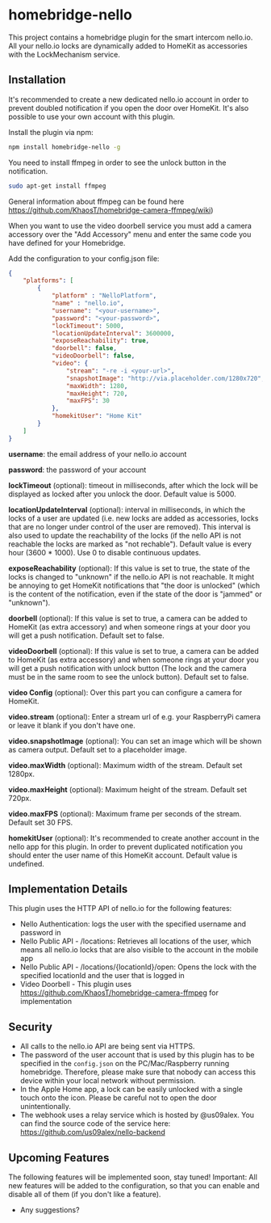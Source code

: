 # homebridge-nello

This project contains a homebridge plugin for the smart intercom nello.io. All your nello.io locks are dynamically added to HomeKit as accessories with the LockMechanism service.

## Installation

It's recommended to create a new dedicated nello.io account in order to prevent doubled notification if you open the door over HomeKit. It's also possible to use your own account with this plugin.

Install the plugin via npm:

```bash
npm install homebridge-nello -g
```

You need to install ffmpeg in order to see the unlock button in the notification.
```bash
sudo apt-get install ffmpeg
```
General information about ffmpeg can be found here https://github.com/KhaosT/homebridge-camera-ffmpeg/wiki)

When you want to use the video doorbell service you must add a camera accessory over the "Add Accessory" menu and enter the same code you have defined for your Homebridge.

Add the configuration to your config.json file:

```json
{
    "platforms": [
        {
            "platform" : "NelloPlatform",
            "name" : "nello.io",
            "username": "<your-username>",
            "password": "<your-password>",
            "lockTimeout": 5000,
            "locationUpdateInterval": 3600000,
            "exposeReachability": true,
            "doorbell": false,
            "videoDoorbell": false,
            "video": {
                "stream": "-re -i <your-url>",
                "snapshotImage": "http://via.placeholder.com/1280x720",
                "maxWidth": 1280,
                "maxHeight": 720,
                "maxFPS": 30
            },
            "homekitUser": "Home Kit"
        }
    ]
}
```

**username**: the email address of your nello.io account

**password**: the password of your account

**lockTimeout** (optional): timeout in milliseconds, after which the lock will be displayed as locked after you unlock the door. Default value is 5000.

**locationUpdateInterval** (optional): interval in milliseconds, in which the locks of a user are updated (i.e. new locks are added as accessories, locks that are no longer under control of the user are removed). This interval is also used to update the reachability of the locks (if the nello API is not reachable the locks are marked as "not rechable"). Default value is every hour (3600 * 1000). Use 0 to disable continuous updates.

**exposeReachability** (optional): If this value is set to true, the state of the locks is changed to "unknown" if the nello.io API is not reachable. It might be annoying to get HomeKit notifications that "the door is unlocked" (which is the content of the notification, even if the state of the door is "jammed" or "unknown").

**doorbell** (optional): If this value is set to true, a camera can be added to HomeKit (as extra accessory) and when someone rings at your door you will get a push notification. Default set to false.

**videoDoorbell** (optional): If this value is set to true, a camera can be added to HomeKit (as extra accessory) and when someone rings at your door you will get a push notification with unlock button (The lock and the camera must be in the same room to see the unlock button). Default set to false.

**video Config** (optional): Over this part you can configure a camera for HomeKit.

**video.stream** (optional): Enter a stream url of e.g. your RaspberryPi camera or leave it blank if you don't have one.

**video.snapshotImage** (optional): You can set an image which will be shown as camera output. Default set to a placeholder image.

**video.maxWidth** (optional): Maximum width of the stream. Default set 1280px.

**video.maxHeight** (optional): Maximum height of the stream. Default set 720px.

**video.maxFPS** (optional): Maximum frame per seconds of the stream. Default set 30 FPS.

**homekitUser** (optional): It's recommended to create another account in the nello app for this plugin. In order to prevent duplicated notification you should enter the user name of this HomeKit account. Default value is undefined.

## Implementation Details

This plugin uses the HTTP API of nello.io for the following features:
* Nello Authentication: logs the user with the specified username and password in
* Nello Public API - /locations: Retrieves all locations of the user, which means all nello.io locks that are also visible to the account in the mobile app
* Nello Public API - /locations/{locationId}/open: Opens the lock with the specified locationId and the user that is logged in
* Video Doorbell - This plugin uses https://github.com/KhaosT/homebridge-camera-ffmpeg for implementation 

## Security

* All calls to the nello.io API are being sent via HTTPS. 
* The password of the user account that is used by this plugin has to be specified in the `config.json` on the PC/Mac/Raspberry running homebridge. Therefore, please make sure that nobody can access this device within your local network without permission. 
* In the Apple Home app, a lock can be easily unlocked with a single touch onto the icon. Please be careful not to open the door unintentionally.
* The webhook uses a relay service which is hosted by @us09alex. You can find the source code of the service here: https://github.com/us09alex/nello-backend

## Upcoming Features

The following features will be implemented soon, stay tuned!
Important: All new features will be added to the configuration, so that you can enable and disable all of them (if you don't like a feature).

* Any suggestions?
